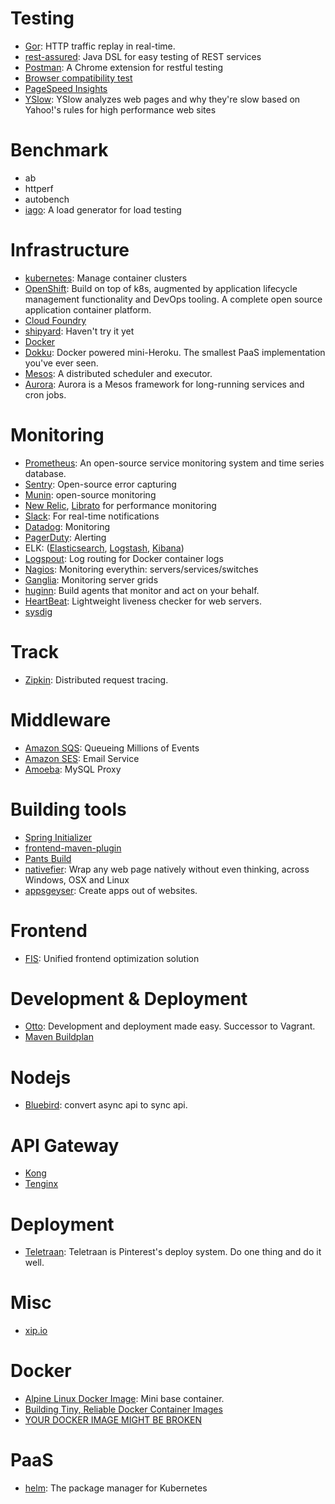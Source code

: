 # Testing
+ [Gor](https://github.com/buger/gor): HTTP traffic replay in real-time.
+ [rest-assured](https://github.com/jayway/rest-assured): Java DSL for easy testing of REST services
+ [Postman](https://getpostman.com/features): A Chrome extension for restful testing
+ [Browser compatibility test](http://browsershots.org/)
+ [PageSpeed Insights](https://developers.google.com/speed/pagespeed/insights/)
+ [YSlow](http://yslow.org/): YSlow analyzes web pages and why they're slow based on Yahoo!'s rules for high performance web sites

# Benchmark
+ ab
+ httperf
+ autobench
+ [iago](https://github.com/twitter/iago): A load generator for load testing

# Infrastructure
+ [kubernetes](http://kubernetes.io/): Manage container clusters
+ [OpenShift](https://github.com/openshift/origin): Build on top of k8s, augmented by application lifecycle management functionality and DevOps tooling. A complete open source application container platform.
+ [Cloud Foundry](https://www.cloudfoundry.org/)
+ [shipyard](http://shipyard-project.com/): Haven't try it yet
+ [Docker](https://www.docker.com/)
+ [Dokku](https://github.com/progrium/dokku): Docker powered mini-Heroku. The smallest PaaS implementation you've ever seen.
+ [Mesos](https://github.com/apache/mesos): A distributed scheduler and executor.
+ [Aurora](http://aurora.apache.org/): Aurora is a Mesos framework for long-running services and cron jobs.

# Monitoring
+ [Prometheus](http://prometheus.io/): An open-source service monitoring system and time series database.
+ [Sentry](http://stackshare.io/sentry): Open-source error capturing
+ [Munin](http://guide.munin-monitoring.org/en/latest/): open-source monitoring
+ [New Relic](http://stackshare.io/new-relic), [Librato](http://stackshare.io/librato) for performance monitoring
+ [Slack](http://stackshare.io/slack): For real-time notifications
+ [Datadog](http://stackshare.io/datadog): Monitoring
+ [PagerDuty](http://stackshare.io/pagerduty): Alerting
+ ELK: ([Elasticsearch](http://stackshare.io/elasticsearch), [Logstash](http://stackshare.io/logstash), [Kibana](http://stackshare.io/kibana))
+ [Logspout](https://github.com/gliderlabs/logspout): Log routing for Docker container logs
+ [Nagios](nagios.org): Monitoring everythin: servers/services/switches
+ [Ganglia](http://ganglia.sourceforge.net/): Monitoring server grids
+ [huginn](https://github.com/cantino/huginn): Build agents that monitor and act on your behalf.
+ [HeartBeat](http://git.oschina.net/mkk/HeartBeat): Lightweight liveness checker for web servers.
+ [sysdig](https://github.com/draios/sysdig)

# Track
+ [Zipkin](http://zipkin.io/): Distributed request tracing.

# Middleware
+ [Amazon SQS](http://stackshare.io/amazon-sqs): Queueing Millions of Events
+ [Amazon SES](http://stackshare.io/amazon-ses): Email Service
+ [Amoeba](http://docs.hexnova.com/amoeba/): MySQL Proxy

# Building tools
+ [Spring Initializer](http://start.spring.io/)
+ [frontend-maven-plugin](https://github.com/eirslett/frontend-maven-plugin)
+ [Pants Build](http://pantsbuild.github.io/)
+ [nativefier](https://github.com/jiahaog/nativefier): Wrap any web page natively without even thinking, across Windows, OSX and Linux
+ [appsgeyser](http://www.appsgeyser.com/): Create apps out of websites.

# Frontend
+ [FIS](https://github.com/fex-team/fis3): Unified frontend optimization solution

# Development & Deployment
+ [Otto](https://github.com/hashicorp/otto): Development and deployment made easy. Successor to Vagrant.
+ [Maven Buildplan](https://github.com/jcgay/buildplan-maven-plugin)

# Nodejs
+ [Bluebird](http://bluebirdjs.com/docs/getting-started.html): convert async api to sync api.

# API Gateway
+ [Kong](http://stackshare.io/kong)
+ [Tenginx](http://tengine.taobao.org/)

# Deployment
+ [Teletraan](https://github.com/pinterest/teletraan): Teletraan is Pinterest's deploy system. Do one thing and do it well.

# Misc
+ [xip.io](http://xip.io/)

# Docker
+ [Alpine Linux Docker Image](http://gliderlabs.viewdocs.io/docker-alpine/): Mini base container.
+ [Building Tiny, Reliable Docker Container Images](http://relistan.com/building-tiny-reliable-docker-containers/)
+ [YOUR DOCKER IMAGE MIGHT BE BROKEN](http://phusion.github.io/baseimage-docker/)

# PaaS
+ [helm](https://helm.sh/): The package manager for Kubernetes
